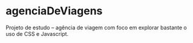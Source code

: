 # agenciaDeViagens
Projeto de estudo – agência de viagem com foco em explorar bastante o uso de CSS e Javascript.
